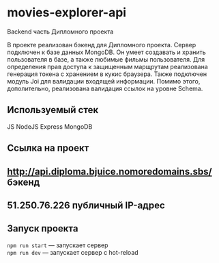 # movies-explorer-api
Backend часть Дипломного проекта

В проекте реализован бэкенд для Дипломного проекта. Сервер подключен к базе данных MongoDB. Он умеет создавать и хранить пользователя в базе, а также любимые фильмы пользователя. Для определения прав доступа к защищенным марщрутам реализована генерация токена с хранением в кукис браузера. Также подключен модуль Joi для валидации входящей информации. Помимо этого, дополительно, реализована валидация ссылок на уровне Schema.


## Используемый стек
JS
NodeJS
Express
MongoDB

## Ссылка на проект

## http://api.diploma.bjuice.nomoredomains.sbs/ бэкенд
## 51.250.76.226 публичный IP-адрес


## Запуск проекта

`npm run start` — запускает сервер   
`npm run dev` — запускает сервер с hot-reload

